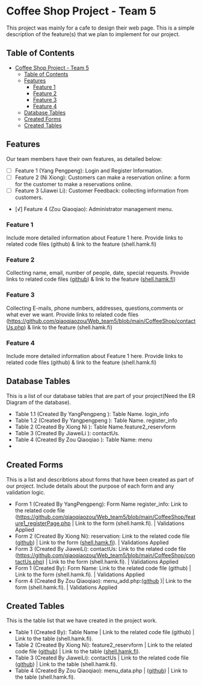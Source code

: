  # Coffee Shop Project - Team 5
 This project was mainly for a cafe to design their web page.
 This is a simple description of the feature(s) that we plan to implement for our project.
  ## Table of Contents
- [Coffee Shop Project - Team 5](#coffee-shop-project---team-5)
  - [Table of Contents](#table-of-contents)
  - [Features](#features)
    - [Feature 1](#feature-1)
    - [Feature 2](#feature-2)
    - [Feature 3](#feature-3)
    - [Feature 4](#feature-4)
  - [Database Tables](#database-tables)
  - [Created Forms](#created-forms)
  - [Created Tables](#created-tables)
## Features 
Our team members have their own features, as detailed below:
- [ ] Feature 1 (Yang Pengpeng): Login and Register Information.
- [ ] Feature 2 (Ni Xiong): Customers can make a reservation online: a form for the customer to make a   reservations online.
- [ ] Feature 3 (Jiawei Li): Customer Feedback: collecting information from customers.
- [√] Feature 4 (Zou Qiaoqiao): Administrator management menu.
### Feature 1
Include more detailed information about Feature 1 here. Provide links to related code files (github) & link to the feature (shell.hamk.fi) 
### Feature 2
Collecting name, email, number of people, date, special requests. Provide links to related code files ([github](https://github.com/qiaoqiaozou/Web_team5/blob/main/CoffeeShop/feature2_reservForm.php)) & link to the feature ([shell.hamk.fi](http://shell.hamk.fi/~ni23000/shellcoffee/feature2_reservForm.php)) 
### Feature 3
Collecting E-mails, phone numbers, addresses, questions,comments or what ever we want. Provide links to related code files (https://github.com/qiaoqiaozou/Web_team5/blob/main/CoffeeShop/contactUs.php) & link to the feature (shell.hamk.fi) 
### Feature 4
Include more detailed information about Feature 1 here. Provide links to related code files (github) & link to the feature (shell.hamk.fi) 
## Database Tables
This is a list of our database tables that are part of your project(Need the ER Diagram of the database).
* Table 1.1 (Created By YangPengpeng ): Table Name. login_info
* Table 1.2 (Created By Yangpengpeng ): Table Name. register_info
* Table 2 (Created By Xiong Ni ): Table Name.feature2_reservform
* Table 3 (Created By JiaweiLi  ): contactUs.
* Table 4 (Created By Zou Qiaoqiao ): Table Name: menu
*
## Created Forms
This is a list and describtions about forms that have been created as part of our project. Include details about the purpose of each form and any validation logic.
* Form 1 (Created By YangPengpeng): Form Name register_info: Link to the related code file (https://github.com/qiaoqiaozou/Web_team5/blob/main/CoffeeShop/feature1_registerPage.php | Link to the form (shell.hamk.fi). | Validations Applied
* Form 2 (Created By Xiong Ni): reservation: Link to the related code file ([github](https://github.com/qiaoqiaozou/Web_team5/blob/main/CoffeeShop/feature2_reservForm.php)) | Link to the form ([shell.hamk.fi](http://shell.hamk.fi/~ni23000/shellcoffee/feature2_reservForm.php)). | Validations Applied
* Form 3 (Created By JiaweiLi): contactUs: Link to the related code file (https://github.com/qiaoqiaozou/Web_team5/blob/main/CoffeeShop/contactUs.php) | Link to the form (shell.hamk.fi). | Validations Applied
* Form 1 (Created By): Form Name: Link to the related code file (github) | Link to the form (shell.hamk.fi). | Validations Applied
* Form 4 (Created By Zou Qiaoqiao): menu_add.php:([github](https://github.com/qiaoqiaozou/Web_team5/blob/main/CoffeeShop/menu_add.php) )| Link to the form (shell.hamk.fi). | Validations Applied
## Created Tables
This is the table list that we have created in the project work.
* Table 1 (Created By): Table Name | Link to the related code file (github) | Link to the table (shell.hamk.fi).
* Table 2 (Created By Xiong Ni): feature2_reservform | Link to the related code file ([github](https://github.com/qiaoqiaozou/Web_team5/blob/main/CoffeeShop/feature2_read.php)) | Link to the table ([shell.hamk.fi](http://shell.hamk.fi/~ni23000/shellcoffee/feature2_read.php)).
* Table 3 (Created By JiaweiLi): contactUs | Link to the related code file ([github](https://github.com/qiaoqiaozou/Web_team5/blob/main/CoffeeShop/processCon.php)) | Link to the table (shell.hamk.fi).
* Table 4 (Created By Zou Qiaoqiao): menu_data.php | ([github](https://github.com/qiaoqiaozou/Web_team5/blob/main/CoffeeShop/menu_data.php)) | Link to the table (shell.hamk.fi).





 


